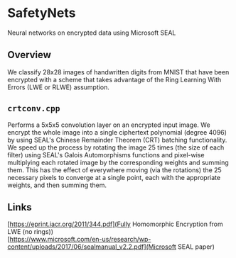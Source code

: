 # SafetyNets
Neural networks on encrypted data using Microsoft SEAL

## Overview
We classify 28x28 images of handwritten digits from MNIST that have been encrypted with a scheme that takes advantage of the Ring Learning With Errors (LWE or RLWE) assumption. 


## `crtconv.cpp`
Performs a 5x5x5 convolution layer on an encrypted input image. We encrypt the whole image into a single ciphertext polynomial (degree 4096) by using SEAL's Chinese Remainder Theorem (CRT) batching functionality. We speed up the process by rotating the image 25 times (the size of each filter) 
using SEAL's Galois Automorphisms functions and pixel-wise multiplying each rotated image by the corresponding weights and summing them. This has the effect of everywhere moving (via the rotations) the 25 necessary pixels to converge at a single point, 
each with the appropriate weights, and then summing them. 

## Links
[https://eprint.iacr.org/2011/344.pdf](Fully Homomorphic Encryption from LWE (no rings))  
[https://www.microsoft.com/en-us/research/wp-content/uploads/2017/06/sealmanual_v2.2.pdf](Microsoft SEAL paper)

